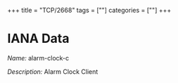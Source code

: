 +++
title = "TCP/2668"
tags = [""]
categories = [""]
+++

# IANA Data

_Name:_ alarm-clock-c

_Description:_ Alarm Clock Client

